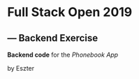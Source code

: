# Full Stack Open 2019
## &mdash; Backend Exercise
**Backend code** for the *Phonebook App*

by Eszter